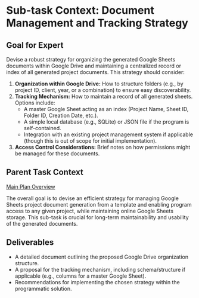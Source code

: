 # Sub-task Context: Document Management and Tracking Strategy

## Goal for Expert
Devise a robust strategy for organizing the generated Google Sheets documents within Google Drive and maintaining a centralized record or index of all generated project documents. This strategy should consider:
1.  **Organization within Google Drive:** How to structure folders (e.g., by project ID, client, year, or a combination) to ensure easy discoverability.
2.  **Tracking Mechanism:** How to maintain a record of all generated sheets. Options include:
    *   A master Google Sheet acting as an index (Project Name, Sheet ID, Folder ID, Creation Date, etc.).
    *   A simple local database (e.g., SQLite) or JSON file if the program is self-contained.
    *   Integration with an existing project management system if applicable (though this is out of scope for initial implementation).
3.  **Access Control Considerations:** Brief notes on how permissions might be managed for these documents.

## Parent Task Context
[Main Plan Overview](../../plans/ROO#TASK_20250626010208_A1B2C3D4_plan_overview.md)

The overall goal is to devise an efficient strategy for managing Google Sheets project document generation from a template and enabling program access to any given project, while maintaining online Google Sheets storage. This sub-task is crucial for long-term maintainability and usability of the generated documents.

## Deliverables
*   A detailed document outlining the proposed Google Drive organization structure.
*   A proposal for the tracking mechanism, including schema/structure if applicable (e.g., columns for a master Google Sheet).
*   Recommendations for implementing the chosen strategy within the programmatic solution.